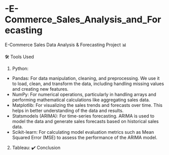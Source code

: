 # -E-Commerce_Sales_Analysis_and_Forecasting
E-Commerce Sales Data Analysis & Forecasting Project 📊

🛠 Tools Used
1. Python:
- Pandas: For data manipulation, cleaning, and preprocessing. We use it to load, clean, and transform the data, including handling missing values and creating new features.
- NumPy: For numerical operations, particularly in handling arrays and performing mathematical calculations like aggregating sales data.
- Matplotlib: For visualizing the sales trends and forecasts over time. This helps in better understanding of the data and results.
- Statsmodels (ARIMA): For time-series forecasting. ARIMA is used to model the data and generate sales forecasts based on historical sales data.
- Scikit-learn: For calculating model evaluation metrics such as Mean Squared Error (MSE) to assess the performance of the ARIMA model.
2. Tableau:
✔️ Conclusion
